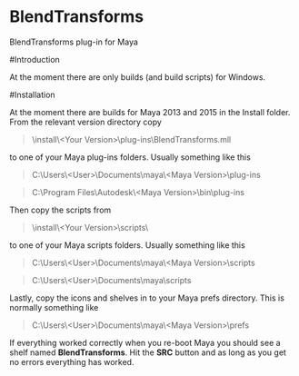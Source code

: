 # BlendTransforms
BlendTransforms plug-in for Maya

#Introduction

At the moment there are only builds (and build scripts) for Windows.

#Installation

At the moment there are builds for Maya 2013 and 2015 in the Install folder. From the relevant version directory copy 

> \install\\\<Your Version\>\plug-ins\BlendTransforms.mll

to one of your Maya plug-ins folders. Usually something like this

> C:\Users\\\<User\>\Documents\maya\\\<Maya Version\>\plug-ins

> C:\Program Files\Autodesk\\\<Maya Version\>\bin\plug-ins

Then copy the scripts from

> \install\\\<Your Version\>\scripts\

to one of your Maya scripts folders. Usually something like this

> C:\Users\\\<User\>\Documents\maya\\\<Maya Version\>\scripts

> C:\Users\\\<User\>\Documents\maya\scripts

Lastly, copy the icons and shelves in to your Maya prefs directory. This is normally something like

> C:\Users\\\<User\>\Documents\maya\\\<Maya Version\>\prefs

If everything worked correctly when you re-boot Maya you should see a shelf named __BlendTransforms__. Hit the __SRC__ button and as long as you get no errors everything has worked.



